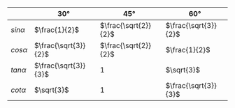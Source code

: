 | | 30° | 45° | 60° |
|--|--|--|--|
|$sin\alpha$|$\frac{1}{2}$|$\frac{\sqrt{2}}{2}$|$\frac{\sqrt{3}}{2}$|
|$cos\alpha$|$\frac{\sqrt{3}}{2}$|$\frac{\sqrt{2}}{2}$|$\frac{1}{2}$|
|$tan\alpha$|$\frac{\sqrt{3}}{3}$|1|$\sqrt{3}$|
|$cot\alpha$|$\sqrt{3}$|1|$\frac{\sqrt{3}}{3}$|
